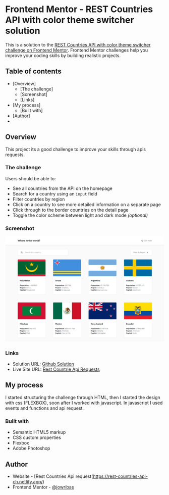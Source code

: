 # Frontend Mentor - REST Countries API with color theme switcher solution

This is a solution to the [REST Countries API with color theme switcher challenge on Frontend Mentor](https://www.frontendmentor.io/challenges/rest-countries-api-with-color-theme-switcher-5cacc469fec04111f7b848ca). Frontend Mentor challenges help you improve your coding skills by building realistic projects. 

## Table of contents

- [Overview]
  - [The challenge]
  - [Screenshot]
  - [Links]
- [My process]
  - [Built with]
- [Author]
-

## Overview

This project its a good challenge to improve your skills through apis requests.

### The challenge

Users should be able to:

- See all countries from the API on the homepage
- Search for a country using an `input` field
- Filter countries by region
- Click on a country to see more detailed information on a separate page
- Click through to the border countries on the detail page
- Toggle the color scheme between light and dark mode *(optional)*

### Screenshot

![](/imgs/screenshot.jpg)


### Links

- Solution URL: [Github Solution](https://github.com/jowribas/Rest-countries-Api)
- Live Site URL: [Rest Countrie Api Requests](https://rest-countries-api-ch.netlify.app/)

## My process

I started structuring the challenge through HTML, 
then I started the design with css (FLEXBOX), soon after I worked with javascript.
In javascript I used events and functions and api request.

### Built with

- Semantic HTML5 markup
- CSS custom properties
- Flexbox
- Adobe Photoshop

## Author

- Website - [Rest Countries Api request(https://rest-countries-api-ch.netlify.app/)
- Frontend Mentor - [@jowribas](https://www.frontendmentor.io/profile/jowribas)